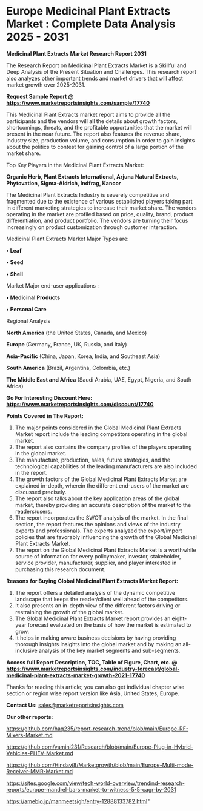 # Europe Medicinal Plant Extracts Market : Complete Data Analysis 2025 - 2031

<strong>Medicinal Plant Extracts Market Research Report 2031</strong>

The Research Report on Medicinal Plant Extracts Market is a Skillful and Deep Analysis of the Present Situation and Challenges. This research report also analyzes other important trends and market drivers that will affect market growth over 2025-2031.

<strong>Request Sample Report @ <a href=https://www.marketreportsinsights.com/sample/17740>https://www.marketreportsinsights.com/sample/17740</a></strong>

This Medicinal Plant Extracts market report aims to provide all the participants and the vendors will all the details about growth factors, shortcomings, threats, and the profitable opportunities that the market will present in the near future. The report also features the revenue share, industry size, production volume, and consumption in order to gain insights about the politics to contest for gaining control of a large portion of the market share.

Top Key Players in the Medicinal Plant Extracts Market:

<strong>Organic Herb, Plant Extracts International, Arjuna Natural Extracts, Phytovation, Sigma-Aldrich, Indfrag, Kancor</strong>

The Medicinal Plant Extracts Industry is severely competitive and fragmented due to the existence of various established players taking part in different marketing strategies to increase their market share. The vendors operating in the market are profiled based on price, quality, brand, product differentiation, and product portfolio. The vendors are turning their focus increasingly on product customization through customer interaction.

Medicinal Plant Extracts Market Major Types are:

<strong>• Leaf

• Seed

• Shell</strong>

Market Major end-user applications :

<strong>• Medicinal Products

• Personal Care</strong>

Regional Analysis

</u><strong><b>North America</b></strong> (the United States, Canada, and Mexico)

<strong><b>Europe </b></strong>(Germany, France, UK, Russia, and Italy)

<strong><b>Asia-Pacific</b></strong> (China, Japan, Korea, India, and Southeast Asia)

<strong><b>South America</b></strong> (Brazil, Argentina, Colombia, etc.)

<strong><b>The Middle East and Africa</b></strong> (Saudi Arabia, UAE, Egypt, Nigeria, and South Africa)

<strong>Go For Interesting Discount Here: <a href=https://www.marketreportsinsights.com/discount/17740>https://www.marketreportsinsights.com/discount/17740</a></strong>

<strong>Points Covered in The Report:</strong>
<ol>
  <li>The major points considered in the Global Medicinal Plant Extracts Market report include the leading competitors operating in the global market.</li>
  <li>The report also contains the company profiles of the players operating in the global market.</li>
  <li>The manufacture, production, sales, future strategies, and the technological capabilities of the leading manufacturers are also included in the report.</li>
  <li>The growth factors of the Global Medicinal Plant Extracts Market are explained in-depth, wherein the different end-users of the market are discussed precisely.</li>
  <li>The report also talks about the key application areas of the global market, thereby providing an accurate description of the market to the readers/users.</li>
  <li>The report incorporates the SWOT analysis of the market. In the final section, the report features the opinions and views of the industry experts and professionals. The experts analyzed the export/import policies that are favorably influencing the growth of the Global Medicinal Plant Extracts Market.</li>
  <li>The report on the Global Medicinal Plant Extracts Market is a worthwhile source of information for every policymaker, investor, stakeholder, service provider, manufacturer, supplier, and player interested in purchasing this research document.</li>
</ol>
<strong>Reasons for Buying Global Medicinal Plant Extracts Market Report:</strong>

<ol>
  <li>The report offers a detailed analysis of the dynamic competitive landscape that keeps the reader/client well ahead of the competitors.</li>
  <li>It also presents an in-depth view of the different factors driving or restraining the growth of the global market.</li>
  <li>The Global Medicinal Plant Extracts Market report provides an eight-year forecast evaluated on the basis of how the market is estimated to grow.</li>
  <li>It helps in making aware business decisions by having providing thorough insights insights into the global market and by making an all-inclusive analysis of the key market segments and sub-segments.</li>
</ol>
<strong>Access full Report Description, TOC, Table of Figure, Chart, etc. @ <a href=https://www.marketreportsinsights.com/industry-forecast/global-medicinal-plant-extracts-market-growth-2021-17740>https://www.marketreportsinsights.com/industry-forecast/global-medicinal-plant-extracts-market-growth-2021-17740</a></strong>


Thanks for reading this article; you can also get individual chapter wise section or region wise report version like Asia, United States, Europe.

<strong>Contact Us:</strong>
sales@marketreportsinsights.com

<strong>Our other reports:</strong>

<a href=https://github.com/haq235/report-research-trend/blob/main/Europe-RF-Mixers-Market.md>https://github.com/haq235/report-research-trend/blob/main/Europe-RF-Mixers-Market.md</a>

<a href=https://github.com/yamini231/Research/blob/main/Europe-Plug-in-Hybrid-Vehicles-PHEV-Market.md>https://github.com/yamini231/Research/blob/main/Europe-Plug-in-Hybrid-Vehicles-PHEV-Market.md</a>

<a href=https://github.com/Hindavi8/Marketgrowth/blob/main/Europe-Multi-mode-Receiver-MMR-Market.md>https://github.com/Hindavi8/Marketgrowth/blob/main/Europe-Multi-mode-Receiver-MMR-Market.md</a>

<a href=https://sites.google.com/view/tech-world-overview/trendind-research-reports/europe-mandrel-bars-market-to-witness-5-5-cagr-by-2031>https://sites.google.com/view/tech-world-overview/trendind-research-reports/europe-mandrel-bars-market-to-witness-5-5-cagr-by-2031</a>

<a href=https://ameblo.jp/manmeetsigh/entry-12888133782.html>https://ameblo.jp/manmeetsigh/entry-12888133782.html</a>"
